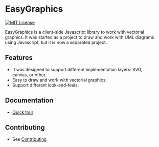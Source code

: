 # EasyGraphics

[![MIT License][license-image]][license]

EasyGraphics is a client-side Javascript library to work with vectorial graphics.
It was started as a project to draw and work with UML diagrams using Javascript, but it is now a separated project.

## Features
 * It was designed to support different implementation layers: SVG, canvas, or other.
 * Easy to draw and work with vectorial graphics;
 * Support different look-and-feels.
 
## Documentation
 * [Quick tour](https://github.com/leluque/easygraphics/blob/master/docs/quickTour.md)

## Contributing
 * See [Contributing](https://github.com/leluque/easygraphics/blob/master/docs/contributing.md)

[license-image]: http://img.shields.io/badge/license-MIT-blue.svg
[license]: LICENSE
